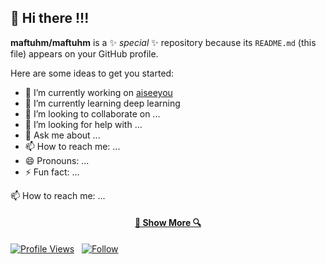 ## 👋 Hi there !!!

**maftuhm/maftuhm** is a ✨ _special_ ✨ repository because its `README.md` (this file) appears on your GitHub profile.

Here are some ideas to get you started:

- 🔭 I’m currently working on [aiseeyou](https://aiseeyou.tech/)
- 🌱 I’m currently learning deep learning
- 👯 I’m looking to collaborate on ...
- 🤔 I’m looking for help with ...
- 💬 Ask me about ...
- 📫 How to reach me: ...
- 😄 Pronouns: ...
- ⚡ Fun fact: ...


 📫 How to reach me: ...


<h4 align="center">
  <a href="https://github.com/maftuhm?tab=repositories" title="Show Repositories">🔎 Show More 🔍</a>
</h4>

[![Profile Views](https://komarev.com/ghpvc/?username=maftuhm&color=yellowgreen&style=plastic&label=Profile+Views)](https://github.com/maftuhm) &nbsp;
[![Follow](https://img.shields.io/github/followers/maftuhm?label=Follow&style=plastic)](https://github.com/maftuhm) &nbsp;